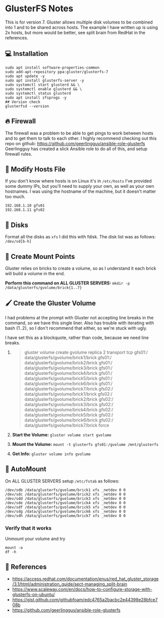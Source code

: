 # GlusterFS Notes 
This is for version 7. Gluster allows multiple disk volumes to be combined into 1 and to be shared across hosts.
The example I have written up is using 2x hosts, but more would be better, see split brain from RedHat in the references. 
## 💻 Installation 
```
sudo apt install software-properties-common
sudo add-apt-repository ppa:gluster/glusterfs-7
sudo apt update -y
sudo apt install glusterfs-server -y
sudo systemctl start glusterd && \
sudo systemctl enable glusterd && \
sudo systemctl status glusterd
sudo apt install zfsprogs -y
## Version check
glusterfsd --version
```

## 🔥 Firewall 
The firewall was a problem to be able to get pings to work between hosts and to get them to talk to each other. 
I highly recommend checking out this repo on github: https://github.com/geerlingguy/ansible-role-glusterfs Geerlingguy has created a slick Ansible role to do all of this, and setup firewall rules. 

## 📑 Modify Hosts File 
If you don't know where hosts is on Linux it's in `/etc/hosts` 
I've provided some dummy IPs, but you'll need to supply your own, as well as your own hostnames. I was using the hostname of the machine, but it doesn't matter too much. 
```
192.168.1.10 gfs01
192.168.1.11 gfs02
```
## 💾 Disks
Format all the disks as `xfs` I did this with fdisk. The disk list was as follows: `/dev/sd[b-h]` 

## 🧱 Create Mount Points 
Gluster relies on bricks to create a volume, so as I understand it each brick will build a volume in the end. 

**Perform this command on ALL GLUSTER SERVERS:** 
`mkdir -p /data/glusterfs/gvolume/brick{1..7}`

## 🖌 Create the Gluster Volume
I had problems at the prompt with Gluster not accepting line breaks in the command, so we have
this single liner. Also has trouble with iterating with bash {1..2}, so I don't recommend that either,
so we're stuck with ugly.

I have set this as a blockquote, rather than code, because we need line breaks. 

1. >gluster volume create gvolume replica 2 transport tcp gfs01:/
data/glusterfs/gvolume/brick1/brick gfs01:/
data/glusterfs/gvolume/brick2/brick gfs01:/
data/glusterfs/gvolume/brick3/brick gfs01:/
data/glusterfs/gvolume/brick4/brick gfs01:/
data/glusterfs/gvolume/brick5/brick gfs01:/
data/glusterfs/gvolume/brick6/brick gfs01:/
data/glusterfs/gvolume/brick7/brick gfs02:/
data/glusterfs/gvolume/brick1/brick gfs02:/
data/glusterfs/gvolume/brick2/brick gfs02:/
data/glusterfs/gvolume/brick3/brick gfs02:/
data/glusterfs/gvolume/brick4/brick gfs02:/
data/glusterfs/gvolume/brick5/brick gfs02:/
data/glusterfs/gvolume/brick6/brick gfs02:/
data/glusterfs/gvolume/brick7/brick force

2. **Start the Volume:** `gluster volume start gvolume`
3. **Mount the Volume:** `mount -t glusterfs gfs01:/gvolume /mnt/glusterfs`
4. **Get Info:** `gluster volume info gvolume`

## 🎢 AutoMount 
On ALL GLUSTER SERVERS setup `/etc/fstab` as follows: 
```
/dev/sdb /data/glusterfs/gvolume/brick1 xfs _netdev 0 0
/dev/sdc /data/glusterfs/gvolume/brick2 xfs _netdev 0 0
/dev/sdd /data/glusterfs/gvolume/brick3 xfs _netdev 0 0
/dev/sde /data/glusterfs/gvolume/brick4 xfs _netdev 0 0
/dev/sdf /data/glusterfs/gvolume/brick5 xfs _netdev 0 0
/dev/sdg /data/glusterfs/gvolume/brick6 xfs _netdev 0 0
/dev/sdh /data/glusterfs/gvolume/brick7 xfs _netdev 0 0
```

### Verify that it works
Unmount your volume and try 
```
mount -a
df -h
```

## 🚀 References
- https://access.redhat.com/documentation/enus/red_hat_gluster_storage/3.1/html/administration_guide/sect-managing_split-brain
- https://www.scaleway.com/en/docs/how-to-configure-storage-with-glusterfs-on-ubuntu/
- https://gist.github.com/githubfoam/edc4765a2bacbc2e44398e28bfce708b
- https://github.com/geerlingguy/ansible-role-glusterfs
